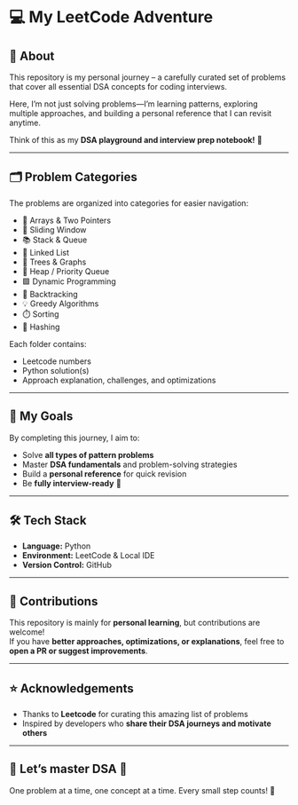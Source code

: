 # 💻 My LeetCode Adventure

## 🚀 About
This repository is my personal journey – a carefully curated set of problems that cover all essential DSA concepts for coding interviews.

Here, I’m not just solving problems—I’m learning patterns, exploring multiple approaches, and building a personal reference that I can revisit anytime.

Think of this as my **DSA playground and interview prep notebook!** 📝

---

## 🗂️ Problem Categories
The problems are organized into categories for easier navigation:

- 🔢 Arrays & Two Pointers
- 🔀 Sliding Window  
- 📚 Stack & Queue  
- 🔗 Linked List  
- 🌳 Trees & Graphs  
- 🏹 Heap / Priority Queue  
- 🟩 Dynamic Programming  
- 🔄 Backtracking  
- 💡 Greedy Algorithms  
- ⏱️ Sorting  
- 🧮 Hashing 

Each folder contains:  
- Leetcode numbers
- Python solution(s)  
- Approach explanation, challenges, and optimizations  

---

## 🎯 My Goals
By completing this journey, I aim to:  
- Solve **all types of pattern problems**  
- Master **DSA fundamentals** and problem-solving strategies  
- Build a **personal reference** for quick revision  
- Be **fully interview-ready** 💪  

---

## 🛠️ Tech Stack
- **Language:** Python  
- **Environment:** LeetCode & Local IDE  
- **Version Control:** GitHub  

---

## 🤝 Contributions
This repository is mainly for **personal learning**, but contributions are welcome!  
If you have **better approaches, optimizations, or explanations**, feel free to **open a PR or suggest improvements**.  

---

## ⭐ Acknowledgements
- Thanks to **Leetcode** for curating this amazing list of problems  
- Inspired by developers who **share their DSA journeys and motivate others**  

---

## 🌟 Let’s master DSA 💪
 One problem at a time, one concept at a time. Every small step counts! 🚀
